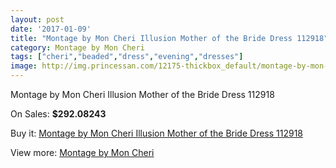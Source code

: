 ```yaml
---
layout: post
date: '2017-01-09'
title: "Montage by Mon Cheri Illusion Mother of the Bride Dress 112918"
category: Montage by Mon Cheri
tags: ["cheri","beaded","dress","evening","dresses"]
image: http://img.princessan.com/12175-thickbox_default/montage-by-mon-cheri-illusion-mother-of-the-bride-dress-112918.jpg
---
```

Montage by Mon Cheri Illusion Mother of the Bride Dress 112918

On Sales: **$292.08243**
<a href="https://www.princessan.com/en/montage-by-mon-cheri/5751-montage-by-mon-cheri-illusion-mother-of-the-bride-dress-112918.html"><amp-img layout="responsive" width="600" height="600" src="//img.princessan.com/12175-thickbox_default/montage-by-mon-cheri-illusion-mother-of-the-bride-dress-112918.jpg" alt="Montage by Mon Cheri Illusion Mother of the Bride Dress 112918 0" /></a>

Buy it: [Montage by Mon Cheri Illusion Mother of the Bride Dress 112918](https://www.princessan.com/en/montage-by-mon-cheri/5751-montage-by-mon-cheri-illusion-mother-of-the-bride-dress-112918.html "Montage by Mon Cheri Illusion Mother of the Bride Dress 112918")

View more: [Montage by Mon Cheri](https://www.princessan.com/en/45-montage-by-mon-cheri "Montage by Mon Cheri")